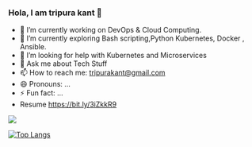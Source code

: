 ### Hola, I am tripura kant 👋

- 🔭 I’m currently working on DevOps & Cloud Computing.
- 🌱 I’m currently exploring Bash scripting,Python Kubernetes, Docker , Ansible.
- 🤔 I’m looking for help with Kubernetes and Microservices
- 💬 Ask me about Tech Stuff
- 📫 How to reach me: tripurakant@gmail.com
- 😄 Pronouns: ...
- ⚡ Fun fact: ...
- Resume https://bit.ly/3iZkkR9








<img src="![Tripura kant's GitHub stats](https://github-readme-stats.vercel.app/api?username=tripura-kant&count_private=true)&&show_icons=true&title_color=ffffff&icon_color=bb2acf&text_color=daf7dc&bg_color=151515" >




[![Top Langs](https://github-readme-stats.vercel.app/api/top-langs/?username=tripura-kant)](https://github.com/tripura-kant/github-readme-stats)










